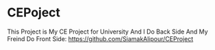 # CEPoject
This Project is My CE Project for University And I Do Back Side And My Freind Do Front Side: https://github.com/SiamakAlipour/CEProject
